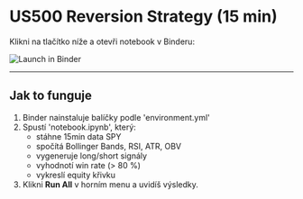 # US500 Reversion Strategy (15 min)

Klikni na tlačítko níže a otevři notebook v Binderu:

![Launch in Binder](https://mybinder.org/v2/gh/YOURUSERNAME/us500-reversion-strategy/main)

---

## Jak to funguje

1. Binder nainstaluje balíčky podle 'environment.yml'  
2. Spustí 'notebook.ipynb', který:
   - stáhne 15min data SPY  
   - spočítá Bollinger Bands, RSI, ATR, OBV  
   - vygeneruje long/short signály  
   - vyhodnotí win rate (> 80 %)  
   - vykreslí equity křivku  
3. Klikni **Run All** v horním menu a uvidíš výsledky.
